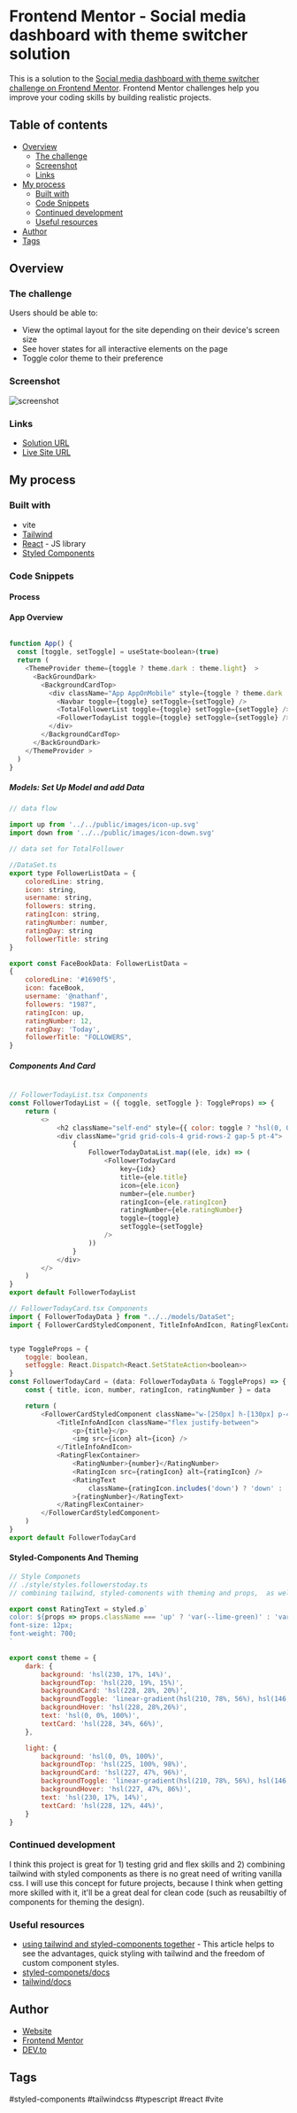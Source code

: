 # Frontend Mentor - Social media dashboard with theme switcher solution

This is a solution to the [Social media dashboard with theme switcher challenge on Frontend Mentor](https://www.frontendmentor.io/challenges/social-media-dashboard-with-theme-switcher-6oY8ozp_H). Frontend Mentor challenges help you improve your coding skills by building realistic projects. 

## Table of contents

- [Overview](#overview)
  - [The challenge](#the-challenge)
  - [Screenshot](#screenshot)
  - [Links](#links)
- [My process](#my-process)
  - [Built with](#built-with)
  - [Code Snippets](#code-snippets)
  - [Continued development](#continued-development)
  - [Useful resources](#useful-resources)
- [Author](#author)
- [Tags](#tags)

## Overview

### The challenge

Users should be able to:

- View the optimal layout for the site depending on their device's screen size
- See hover states for all interactive elements on the page
- Toggle color theme to their preference

### Screenshot

![screenshot](./public/screenshot_scoialmedia_dashboard.png)

### Links

- [Solution URL](https://www.frontendmentor.io/solutions/social-media-dashboard-styledcomponents-tailwindcss-and-ts-KDCABL0NjN)
- [Live Site URL](https://cipivlad.github.io/social_media_dashboard/)

## My process

### Built with

- vite
- [Tailwind](https://tailwindcss.com/)
- [React](https://reactjs.org/) - JS library
- [Styled Components](https://styled-components.com/)

### Code Snippets
#### Process


#### App Overview
```js

function App() {
  const [toggle, setToggle] = useState<boolean>(true)
  return (
    <ThemeProvider theme={toggle ? theme.dark : theme.light}  >
      <BackGroundDark>
        <BackgroundCardTop>
          <div className="App AppOnMobile" style={toggle ? theme.dark : theme.light}>
            <Navbar toggle={toggle} setToggle={setToggle} />
            <TotalFollowerList toggle={toggle} setToggle={setToggle} />
            <FollowerTodayList toggle={toggle} setToggle={setToggle} />
          </div>
        </BackgroundCardTop>
      </BackGroundDark>
    </ThemeProvider >
  )
}

```

##### Models: Set Up Model and add Data

```js
// data flow

import up from '../../public/images/icon-up.svg'
import down from '../../public/images/icon-down.svg'

// data set for TotalFollower

//DataSet.ts
export type FollowerListData = {
    coloredLine: string,
    icon: string,
    username: string,
    followers: string,
    ratingIcon: string,
    ratingNumber: number,
    ratingDay: string
    followerTitle: string
}

export const FaceBookData: FollowerListData =
{
    coloredLine: '#1690f5',
    icon: faceBook,
    username: '@nathanf',
    followers: "1987",
    ratingIcon: up,
    ratingNumber: 12,
    ratingDay: 'Today',
    followerTitle: "FOLLOWERS",
}
```

##### Components And Card
```js

// FollowerTodayList.tsx Components
const FollowerTodayList = ({ toggle, setToggle }: ToggleProps) => {
    return (
        <>
            <h2 className="self-end" style={{ color: toggle ? "hsl(0, 0%, 100%)" : "hsl(228, 12%, 44%)", fontWeight: "700", fontSize: "25px" }}>Overview - Today</h2>
            <div className="grid grid-cols-4 grid-rows-2 gap-5 pt-4">
                {
                    FollowerTodayDataList.map((ele, idx) => (
                        <FollowerTodayCard
                            key={idx}
                            title={ele.title}
                            icon={ele.icon}
                            number={ele.number}
                            ratingIcon={ele.ratingIcon}
                            ratingNumber={ele.ratingNumber}
                            toggle={toggle}
                            setToggle={setToggle}
                        />
                    ))
                }
            </div>
        </>
    )
}
export default FollowerTodayList

// FollowerTodayCard.tsx Components
import { FollowerTodayData } from "../../models/DataSet";
import { FollowerCardStyledComponent, TitleInfoAndIcon, RatingFlexContainer, RatingNumber, RatingIcon, RatingText } from "../../style/styles.followerstoday";


type ToggleProps = {
    toggle: boolean,
    setToggle: React.Dispatch<React.SetStateAction<boolean>>
}
const FollowerTodayCard = (data: FollowerTodayData & ToggleProps) => {
    const { title, icon, number, ratingIcon, ratingNumber } = data

    return (
        <FollowerCardStyledComponent className="w-[250px] h-[130px] p-4 grid items-end">
            <TitleInfoAndIcon className="flex justify-between">
                <p>{title}</p>
                <img src={icon} alt={icon} />
            </TitleInfoAndIcon>
            <RatingFlexContainer>
                <RatingNumber>{number}</RatingNumber>
                <RatingIcon src={ratingIcon} alt={ratingIcon} />
                <RatingText
                    className={ratingIcon.includes('down') ? 'down' : 'up'}
                >{ratingNumber}</RatingText>
            </RatingFlexContainer>
        </FollowerCardStyledComponent>
    )
}
export default FollowerTodayCard
```

#### Styled-Components And Theming
```js
// Style Componets
// ./style/styles.followerstoday.ts
// combining tailwind, styled-comonents with theming and props,  as well as conditionals

export const RatingText = styled.p`
color: ${props => props.className === 'up' ? 'var(--lime-green)' : 'var(--bright-red)'};
font-size: 12px;
font-weight: 700;
`

export const theme = {
    dark: {
        background: 'hsl(230, 17%, 14%)',
        backgroundTop: 'hsl(220, 19%, 15%)',
        backgroundCard: 'hsl(228, 28%, 20%)',
        backgroundToggle: 'linear-gradient(hsl(210, 78%, 56%), hsl(146, 68%, 55%))',
        backgroundHover: 'hsl(228, 28%,26%)',
        text: 'hsl(0, 0%, 100%)',
        textCard: 'hsl(228, 34%, 66%)',
    },

    light: {
        background: 'hsl(0, 0%, 100%)',
        backgroundTop: 'hsl(225, 100%, 98%)',
        backgroundCard: 'hsl(227, 47%, 96%)',
        backgroundToggle: 'linear-gradient(hsl(210, 78%, 56%), hsl(146, 68%, 55%))',
        backgroundHover: 'hsl(227, 47%, 86%)',
        text: 'hsl(230, 17%, 14%)',
        textCard: 'hsl(228, 12%, 44%)',
    }
}
```

### Continued development

I think this project is great for 1) testing grid and flex skills and 2) combining tailwind with styled components as there is no great need of writing vanilla css.
I will use this concept for future projects, because I think when getting more skilled with it, 
it'll be a great deal for clean code (such as reusabiltiy of components for theming the design).

### Useful resources

- [using tailwind and styled-components together](https://medium.com/@techsolutionsx/building-beautiful-ui-with-tailwind-css-and-styled-components-in-next-js-c643b0efaf5a) - This article helps to see the advantages, quick styling with tailwind and the freedom of custom component styles. 
- [styled-componets/docs](https://styled-components.com/docs)
- [tailwind/docs](https://tailwindcss.com/docs/)

## Author

- [Website](https://cipivlad.github.io/myportfoliosite/)
- [Frontend Mentor](https://www.frontendmentor.io/profile/CipiVlad)
- [DEV.to](https://dev.to/cipivlad)

## Tags

#styled-components #tailwindcss #typescript #react #vite
